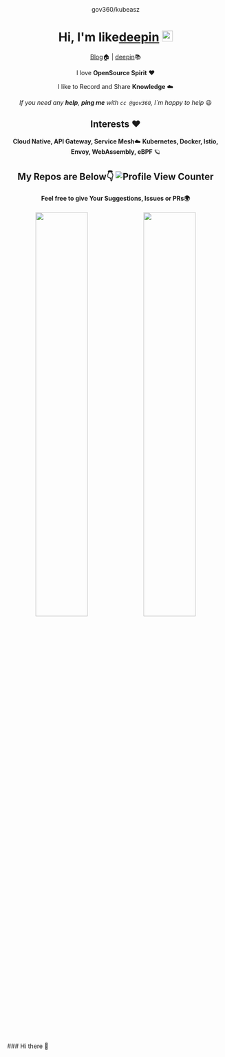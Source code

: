 <div align="center">
  gov360/kubeasz
<h1>Hi, I'm like<a href="https://www.deepin.com">deepin</a> <img src="https://media.giphy.com/media/hvRJCLFzcasrR4ia7z/giphy.gif" width="25px"> </h1>
  
[Blog](https://gov360.github.io)🏠  | [deepin](https://bbs.deepin.org/mine/post)📚

I love **OpenSource Spirit** ❤️

I like to Record and Share **Knowledge** ☁️

*If you need any **help**, **ping me** with `cc @gov360`, I`m happy to help* 😃
## Interests ❤️ 
**Cloud Native, API Gateway, Service Mesh**☁️
**Kubernetes, Docker, Istio, Envoy, WebAssembly, eBPF** 🪐
## My Repos are Below👇 ![Profile View Counter](https://komarev.com/ghpvc/?username=gov360)
#### Feel free to give Your Suggestions, Issues or PRs🌍
  
<p align="center">
  <img width="49%" src="https://github-readme-stats.vercel.app/api?username=gov360&show_icons=true&theme=tokyonight" />
  <img width="49%" src="https://github-readme-streak-stats.herokuapp.com/?user=gov360&theme=tokyonight" />
</p>
  
  
</div>
### Hi there 👋

<!--
**gov360/gov360** is a ✨ _special_ ✨ repository because its `README.md` (this file) appears on your GitHub profile.

Here are some ideas to get you started:

- 🔭 I’m currently working on ...
- 🌱 I’m currently learning ...
- 👯 I’m looking to collaborate on ...
- 🤔 I’m looking for help with ...
- 💬 Ask me about ...
- 📫 How to reach me: ...
- 😄 Pronouns: ...
- ⚡ Fun fact: ...
-->
